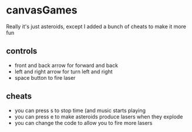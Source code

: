 # canvasGames
Really it's just asteroids, except I added a bunch of cheats to make it more fun

## controls
- front and back arrow for forward and back
- left and right arrow for turn left and right
- space button to fire laser

## cheats
- you can press s to stop time (and music starts playing
- you can press e to make asteroids produce lasers when they explode
- you can change the code to allow you to fire more lasers
